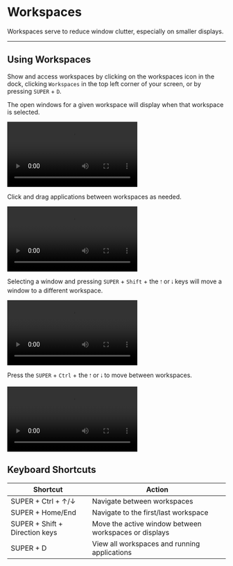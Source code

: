# Workspaces

Workspaces serve to reduce window clutter, especially on smaller displays. 

---

## Using Workspaces

Show and access workspaces by clicking on the workspaces icon in the dock, clicking `Workspaces` in the top left corner of your screen, or by pressing `SUPER` + `D`.

The open windows for a given workspace will display when that workspace is selected.

<video autoplay loop>
        <source src="/images/workspaces/show-workspaces.webm" />
</video>

Click and drag applications between workspaces as needed.

<video autoplay loop>
        <source src="/images/workspaces/drag-window.webm" />
</video>

Selecting a window and pressing `SUPER` + `Shift` + the `🠑` or `🠓` keys will move a window to a different workspace.

<video autoplay loop>
        <source src="/images/workspaces/move-new-workspace.webm" />
</video>

Press the `SUPER` + `Ctrl` + the `🠑` or `🠓` to move between workspaces.

<video autoplay loop>
        <source src="/images/workspaces/switch-workspaces.webm" />
</video>

## Keyboard Shortcuts

| Shortcut              | Action |
|----------------------|--------|
| SUPER + Ctrl + ↑/↓ | Navigate between workspaces |
| SUPER + Home/End  | Navigate to the first/last workspace |
| SUPER + Shift + Direction keys | Move the active window between workspaces or displays |
| SUPER + D | View all workspaces and running applications |

<!--
## Configure workspaces

Access Workspaces Settings in Settings -> Desktop -> Workspaces. link to appropriate section in Configure Pop chapter when completed
-->